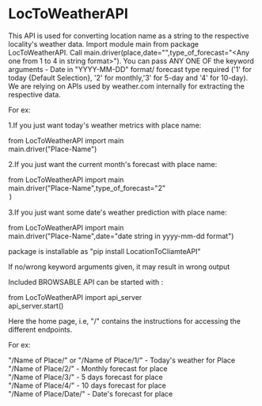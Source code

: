 # LocToWeatherAPI

This API is used for converting location name as a string to the respective locality's weather data. Import module main from package LocToWeatherAPI. Call main.driver(place,date="<date in string format>",type_of_forecast="<Any one from 1 to 4 in string format>"). You can pass ANY ONE OF the keyword arguments - Date in "YYYY-MM-DD" format/ forecast type required ('1' for today {Default Selection}, '2' for monthly,'3' for 5-day and '4' for 10-day). We are relying on APIs used by weather.com internally for extracting the respective data.

For ex:<br/>

1.If you just want today's weather metrics with place name: <br/>

from LocToWeatherAPI import main<br/>
main.driver("Place-Name")<br/>

2.If you just want the current month's forecast with place name: <br/>

from LocToWeatherAPI import main<br/>
main.driver("Place-Name",type_of_forecast="2"<option for monthly data>)<br/>

3.If you just want some date's weather prediction with place name: <br/>

from LocToWeatherAPI import main<br/>
main.driver("Place-Name",date="date string in yyyy-mm-dd format")<br/>

package is installable as "pip install LocationToCliamteAPI"<br/>

If no/wrong keyword arguments given, it may result in wrong output<br/>

Included BROWSABLE API can be started with :<br/>

from LocToWeatherAPI import api_server<br/>
api_server.start()<br/>

Here the home page, i.e, "/" contains the instructions for accessing the different endpoints.<br/>

For ex:<br/>

"/Name of Place/" or "/Name of Place/1/" - Today's weather for Place<br/>
"/Name of Place/2/" - Monthly forecast for place<br/>
"/Name of Place/3/" - 5 days forecast for place<br/>
"/Name of Place/4/" - 10 days forecast for place<br/>
"/Name of Place/Date/" - Date's forecast for place<br/>
